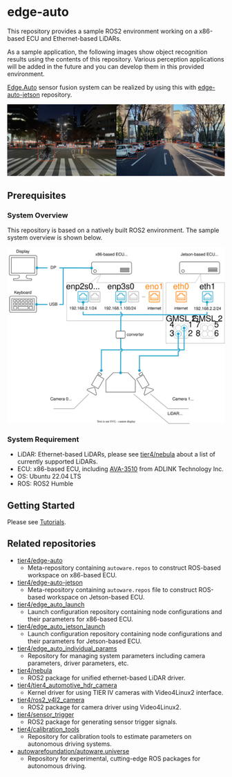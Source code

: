 # edge-auto

This repository provides a sample ROS2 environment working on a x86-based ECU and Ethernet-based LiDARs.

As a sample application, the following images show object recognition results using the contents of this repository. Various perception applications will be added in the future and you can develop them in this provided environment.

[Edge.Auto](https://sensor.tier4.jp/) sensor fusion system can be realized by using this with [edge-auto-jetson](https://github.com/tier4/edge-auto-jetson) repository.


![object recognition example](docs/sample.png "edge-auto object recognition example")
## Prerequisites

### System Overview

This repository is based on a natively built ROS2 environment. The sample system overview is shown below.

![system overview](docs/tutorials/connection.drawio.svg "edge-auto overview")

### System Requirement

- LiDAR: Ethernet-based LiDARs, please see [tier4/nebula](https://github.com/tier4/nebula) about a list of currently supported LiDARs.
- ECU: x86-based ECU, including [AVA-3510](https://www.adlinktech.com/Products/Connected-Autonomous-Vehicle-Solutions/AVA/AVA-3510) from ADLINK Technology Inc.
- OS: Ubuntu 22.04 LTS
- ROS: ROS2 Humble


## Getting Started

Please see [Tutorials](docs/tutorials.md).

## Related repositories

- [tier4/edge-auto](https://github.com/tier4/edge-auto)
  - Meta-repository containing `autoware.repos` to construct ROS-based workspace on x86-based ECU.
- [tier4/edge-auto-jetson](https://github.com/tier4/edge-auto-jetson)
  - Meta-repository containing `autoware.repos` file to construct ROS-based workspace on Jetson-based ECU.
- [tier4/edge_auto_launch](https://github.com/tier4/edge_auto_launch)
  - Launch configuration repository containing node configurations and their parameters for x86-based ECU.
- [tier4/edge_auto_jetson_launch](https://github.com/tier4/edge_auto_jetson_launch)
  - Launch configuration repository containing node configurations and their parameters for Jetson-based ECU.
- [tier4/edge_auto_individual_params](https://github.com/tier4/edge_auto_individual_params)
  - Repository for managing system parameters including camera parameters, driver parameters, etc.
- [tier4/nebula](https://github.com/tier4/nebula)
  - ROS2 package for unified ethernet-based LiDAR driver.
- [tier4/tier4_automotive_hdr_camera](https://github.com/tier4/tier4_automotive_hdr_camera)
  - Kernel driver for using TIER IV cameras with Video4Linux2 interface.
- [tier4/ros2_v4l2_camera](https://github.com/tier4/ros2_v4l2_camera)
  - ROS2 package for camera driver using Video4Linux2.
- [tier4/sensor_trigger](https://github.com/tier4/sensor_trigger)
  - ROS2 package for generating sensor trigger signals.
- [tier4/calibration_tools](https://github.com/tier4/CalibrationTools)
  - Repository for calibration tools to estimate parameters on autonomous driving systems.
- [autowarefoundation/autoware.universe](https://github.com/autowarefoundation/autoware.universe)
  - Repository for experimental, cutting-edge ROS packages for autonomous driving.
